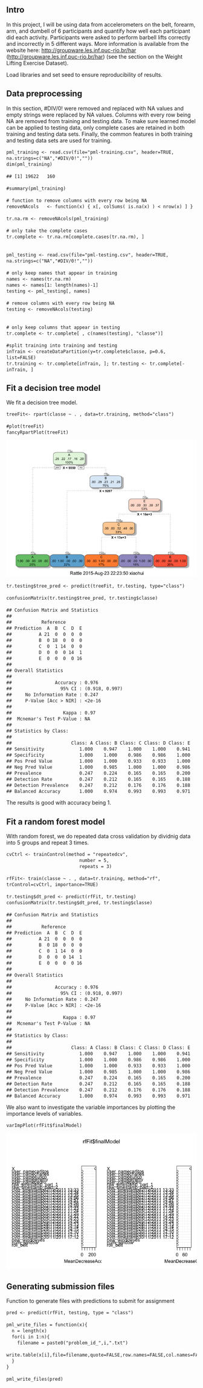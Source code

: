 Intro
-----

In this project, I will be using data from accelerometers on the belt,
forearm, arm, and dumbell of 6 participants and quantify how well each
participant did each activity. Participants were asked to perform
barbell lifts correctly and incorrectly in 5 different ways. More
information is available from the website here:
<http://groupware.les.inf.puc-rio.br/har>
(<http://groupware.les.inf.puc-rio.br/har>) (see the section on the
Weight Lifting Exercise Dataset).

Load libraries and set seed to ensure reproducibility of results.

Data preprocessing
------------------

In this section, \#DIV/0! were removed and replaced with NA values and
empty strings were replaced by NA values. Columns with every row being
NA are removed from training and testing data. To make sure learned
model can be applied to testing data, only complete cases are retained
in both training and testing data sets. Finally, the common features in
both training and testing data sets are used for training.

    pml_training <- read.csv(file="pml-training.csv", header=TRUE, na.strings=c("NA","#DIV/0!",""))
    dim(pml_training)

    ## [1] 19622   160

    #summary(pml_training)
     
    # function to remove columns with every row being NA
    removeNAcols   <- function(x) { x[, colSums( is.na(x) ) < nrow(x) ] }
     
    tr.na.rm <- removeNAcols(pml_training)
     
    # only take the complete cases
    tr.complete <- tr.na.rm[complete.cases(tr.na.rm), ]
     
     
    pml_testing <- read.csv(file="pml-testing.csv", header=TRUE, na.strings=c("NA","#DIV/0!",""))
     
    # only keep names that appear in training
    names <- names(tr.na.rm)
    names <- names[1: length(names)-1]
    testing <- pml_testing[, names]
     
    # remove columns with every row being NA
    testing <- removeNAcols(testing)
     
     
    # only keep columns that appear in testing
    tr.complete <- tr.complete[ , c(names(testing), "classe")]
     
    #split training into training and testing
    inTrain <- createDataPartition(y=tr.complete$classe, p=0.6, list=FALSE)
    tr.training <- tr.complete[inTrain, ]; tr.testing <- tr.complete[-inTrain, ]

Fit a decision tree model
-------------------------

We fit a decision tree model.

    treeFit<- rpart(classe ~ . , data=tr.training, method="class")
     
    #plot(treeFit)
    fancyRpartPlot(treeFit)

![](figs/decision%20tree%20model-1.png)

    tr.testing$tree_pred <- predict(treeFit, tr.testing, type="class")
     
    confusionMatrix(tr.testing$tree_pred, tr.testing$classe)

    ## Confusion Matrix and Statistics
    ## 
    ##           Reference
    ## Prediction  A  B  C  D  E
    ##          A 21  0  0  0  0
    ##          B  0 18  0  0  0
    ##          C  0  1 14  0  0
    ##          D  0  0  0 14  1
    ##          E  0  0  0  0 16
    ## 
    ## Overall Statistics
    ##                                         
    ##                Accuracy : 0.976         
    ##                  95% CI : (0.918, 0.997)
    ##     No Information Rate : 0.247         
    ##     P-Value [Acc > NIR] : <2e-16        
    ##                                         
    ##                   Kappa : 0.97          
    ##  Mcnemar's Test P-Value : NA            
    ## 
    ## Statistics by Class:
    ## 
    ##                      Class: A Class: B Class: C Class: D Class: E
    ## Sensitivity             1.000    0.947    1.000    1.000    0.941
    ## Specificity             1.000    1.000    0.986    0.986    1.000
    ## Pos Pred Value          1.000    1.000    0.933    0.933    1.000
    ## Neg Pred Value          1.000    0.985    1.000    1.000    0.986
    ## Prevalence              0.247    0.224    0.165    0.165    0.200
    ## Detection Rate          0.247    0.212    0.165    0.165    0.188
    ## Detection Prevalence    0.247    0.212    0.176    0.176    0.188
    ## Balanced Accuracy       1.000    0.974    0.993    0.993    0.971

The results is good with accuracy being 1.

Fit a random forest model
-------------------------

With random forest, we do repeated data cross validation by dividnig
data into 5 groups and repeat 3 times.

    cvCtrl <- trainControl(method = "repeatedcv",
                               number = 5,
                               repeats = 3)
     
    rfFit<- train(classe ~ . , data=tr.training, method="rf", trControl=cvCtrl, importance=TRUE)
     
    tr.testing$dt_pred <- predict(rfFit, tr.testing)
    confusionMatrix(tr.testing$dt_pred, tr.testing$classe)

    ## Confusion Matrix and Statistics
    ## 
    ##           Reference
    ## Prediction  A  B  C  D  E
    ##          A 21  0  0  0  0
    ##          B  0 18  0  0  0
    ##          C  0  1 14  0  0
    ##          D  0  0  0 14  1
    ##          E  0  0  0  0 16
    ## 
    ## Overall Statistics
    ##                                         
    ##                Accuracy : 0.976         
    ##                  95% CI : (0.918, 0.997)
    ##     No Information Rate : 0.247         
    ##     P-Value [Acc > NIR] : <2e-16        
    ##                                         
    ##                   Kappa : 0.97          
    ##  Mcnemar's Test P-Value : NA            
    ## 
    ## Statistics by Class:
    ## 
    ##                      Class: A Class: B Class: C Class: D Class: E
    ## Sensitivity             1.000    0.947    1.000    1.000    0.941
    ## Specificity             1.000    1.000    0.986    0.986    1.000
    ## Pos Pred Value          1.000    1.000    0.933    0.933    1.000
    ## Neg Pred Value          1.000    0.985    1.000    1.000    0.986
    ## Prevalence              0.247    0.224    0.165    0.165    0.200
    ## Detection Rate          0.247    0.212    0.165    0.165    0.188
    ## Detection Prevalence    0.247    0.212    0.176    0.176    0.188
    ## Balanced Accuracy       1.000    0.974    0.993    0.993    0.971

We also want to investigate the variable importances by plotting the
importance levels of variables.

    varImpPlot(rfFit$finalModel)

![](figs/importance%20plot-1.png)

Generating submission files
---------------------------

Function to generate files with predictions to submit for assignment

    pred <- predict(rfFit, testing, type = "class")
     
    pml_write_files = function(x){
      n = length(x)
      for(i in 1:n){
        filename = paste0("problem_id_",i,".txt")
        write.table(x[i],file=filename,quote=FALSE,row.names=FALSE,col.names=FALSE)
      }
    }
     
    pml_write_files(pred)
